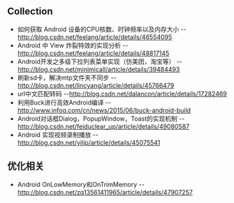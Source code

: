 ## Collection

* 如何获取 Android 设备的CPU核数、时钟频率以及内存大小 --http://blog.csdn.net/feelang/article/details/46554095  
* Android 中 View 炸裂特效的实现分析 --http://blog.csdn.net/feelang/article/details/48817145  
* Android开发之多级下拉列表菜单实现（仿美团，淘宝等） --http://blog.csdn.net/minimicall/article/details/39484493  
* 刷新sd卡，解决mtp文件夹不同步 --http://blog.csdn.net/lincyang/article/details/45766479  
* url中文匹配转码 --http://blog.csdn.net/dalancon/article/details/17282469  
* 利用Buck进行高效Android编译 --http://www.infoq.com/cn/news/2015/06/buck-android-build  
* Android对话框Dialog，PopupWindow，Toast的实现机制 --http://blog.csdn.net/feiduclear_up/article/details/49080587  
* Android 实现视频录制播放 --http://blog.csdn.net/yilip/article/details/45075541    

## 优化相关  
* Android OnLowMemory和OnTrimMemory --http://blog.csdn.net/zq13561411965/article/details/47907257  
